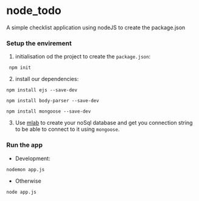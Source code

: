 # node_todo
A simple checklist application using nodeJS
to create the package.json

### Setup the envirement
1. initialisation od the project to create the  `package.json`:
```shell
 npm init 
```
2. install our dependencies: 

```shell
npm install ejs --save-dev   
```
```shell
npm install body-parser --save-dev   
```

```shell
npm install mongoose --save-dev   
```
3. Use [mlab](https://mlab.com/) to create your noSql database and get you connection string to be able to connect to it using `mongoose`.

### Run the app 
* Development:
```shell
nodemon app.js  
```
* Otherwise 
```shell
node app.js
```
